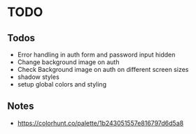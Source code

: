 # TODO

## Todos

- Error handling in auth form and password input hidden
- Change background image on auth
- Check Background image on auth on different screen sizes
- shadow styles
- setup global colors and styling

## Notes

- <https://colorhunt.co/palette/1b243051557e816797d6d5a8>
